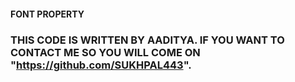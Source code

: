 #### FONT PROPERTY
 
### THIS CODE IS WRITTEN BY AADITYA. IF YOU WANT TO CONTACT ME SO YOU WILL COME ON "https://github.com/SUKHPAL443".

